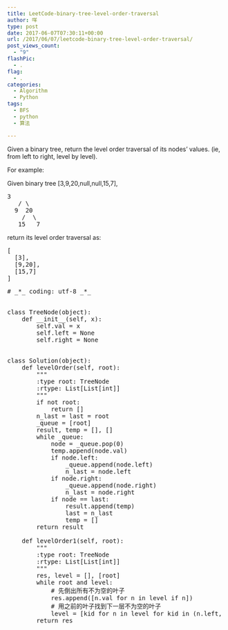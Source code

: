 ```yaml
---
title: LeetCode-binary-tree-level-order-traversal
author: 咩
type: post
date: 2017-06-07T07:30:11+00:00
url: /2017/06/07/leetcode-binary-tree-level-order-traversal/
post_views_count:
  - "9"
flashPic:
  - .
flag:
  - .
categories:
  - Algorithm
  - Python
tags:
  - BFS
  - python
  - 算法

---
```

Given a binary tree, return the level order traversal of its nodes&#8217; values. (ie, from left to right, level by level).

For example:
  
Given binary tree [3,9,20,null,null,15,7],

<pre class="lang:bash decode:1 " >3
   / \
  9  20
    /  \
   15   7
</pre>

return its level order traversal as:

<pre class="lang:bash decode:1 " >[
  [3],
  [9,20],
  [15,7]
]
</pre>

<pre class="lang:python decode:1 " ># _*_ coding: utf-8 _*_


class TreeNode(object):
    def __init__(self, x):
        self.val = x
        self.left = None
        self.right = None


class Solution(object):
    def levelOrder(self, root):
        """
        :type root: TreeNode
        :rtype: List[List[int]]
        """
        if not root:
            return []
        n_last = last = root
        _queue = [root]
        result, temp = [], []
        while _queue:
            node = _queue.pop(0)
            temp.append(node.val)
            if node.left:
                _queue.append(node.left)
                n_last = node.left
            if node.right:
                _queue.append(node.right)
                n_last = node.right
            if node == last:
                result.append(temp)
                last = n_last
                temp = []
        return result

    def levelOrder1(self, root):
        """
        :type root: TreeNode
        :rtype: List[List[int]]
        """
        res, level = [], [root]
        while root and level:
            # 先倒出所有不为空的叶子
            res.append([n.val for n in level if n])
            # 用之前的叶子找到下一层不为空的叶子
            level = [kid for n in level for kid in (n.left, n.right) if kid]
        return res
</pre>